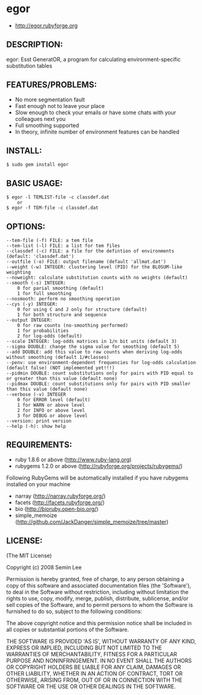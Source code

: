 # egor

* http://egor.rubyforge.org


## DESCRIPTION:

egor: Esst GeneratOR, a program for calculating environment-specific substitution tables


## FEATURES/PROBLEMS:

* No more segmentation fault
* Fast enough not to leave your place
* Slow enough to check your emails or have some chats with your colleagues next you
* Full smoothing supported
* In theory, infinite number of environment features can be handled


## INSTALL:

    $ sudo gem install egor


## BASIC USAGE:

    $ egor -l TEMLIST-file -c classdef.dat
        or
    $ egor -f TEM-file -c classdef.dat


## OPTIONS:
    --tem-file (-f) FILE: a tem file
    --tem-list (-l) FILE: a list for tem files
    --classdef (-c) FILE: a file for the defintion of environments (default: 'classdef.dat')
    --outfile (-o) FILE: output filename (default 'allmat.dat')
    --weight (-w) INTEGER: clustering level (PID) for the BLOSUM-like weighting
    --noweight: calculate substitution counts with no weights (default)
    --smooth (-s) INTEGER:
        0 for parial smoothing (default)
        1 for full smoothing
    --nosmooth: perform no smoothing operation
    --cys (-y) INTEGER:
        0 for using C and J only for structure (default)
        1 for both structure and sequence
    --output INTEGER:
        0 for raw counts (no-smoothing performed)
        1 for probabilities
        2 for log-odds (default)
    --scale INTEGER: log-odds matrices in 1/n bit units (default 3)
    --sigma DOUBLE: change the sigma value for smoothing (default 5)
    --add DOUBLE: add this value to raw counts when deriving log-odds without smoothing (default 1/#classes)
    --penv: use environment-dependent frequencies for log-odds calculation (default false) (NOT implemented yet!!!)
    --pidmin DOUBLE: count substitutions only for pairs with PID equal to or greater than this value (default none)
    --pidmax DOUBLE: count substitutions only for pairs with PID smaller than this value (default none)
    --verbose (-v) INTEGER
        0 for ERROR level (default)
        1 for WARN or above level
        2 for INFO or above level
        3 for DEBUG or above level
    --version: print version
    --help (-h): show help


## REQUIREMENTS:

* ruby 1.8.6 or above (http://www.ruby-lang.org)
* rubygems 1.2.0 or above (http://rubyforge.org/projects/rubygems/)

Following RubyGems will be automatically installed if you have rubygems installed on your machine

* narray (http://narray.rubyforge.org/)
* facets (http://facets.rubyforge.org/)
* bio (http://bioruby.open-bio.org/)
* simple_memoize (http://github.com/JackDanger/simple_memoize/tree/master)


## LICENSE:

(The MIT License)

Copyright (c) 2008 Semin Lee

Permission is hereby granted, free of charge, to any person obtaining
a copy of this software and associated documentation files (the
'Software'), to deal in the Software without restriction, including
without limitation the rights to use, copy, modify, merge, publish,
distribute, sublicense, and/or sell copies of the Software, and to
permit persons to whom the Software is furnished to do so, subject to
the following conditions:

The above copyright notice and this permission notice shall be
included in all copies or substantial portions of the Software.

THE SOFTWARE IS PROVIDED 'AS IS', WITHOUT WARRANTY OF ANY KIND,
EXPRESS OR IMPLIED, INCLUDING BUT NOT LIMITED TO THE WARRANTIES OF
MERCHANTABILITY, FITNESS FOR A PARTICULAR PURPOSE AND NONINFRINGEMENT.
IN NO EVENT SHALL THE AUTHORS OR COPYRIGHT HOLDERS BE LIABLE FOR ANY
CLAIM, DAMAGES OR OTHER LIABILITY, WHETHER IN AN ACTION OF CONTRACT,
TORT OR OTHERWISE, ARISING FROM, OUT OF OR IN CONNECTION WITH THE
SOFTWARE OR THE USE OR OTHER DEALINGS IN THE SOFTWARE.
